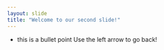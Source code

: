 ```yaml
---
layout: slide
title: "Welcome to our second slide!"
---
```

- this is a bullet point
Use the left arrow to go back!
